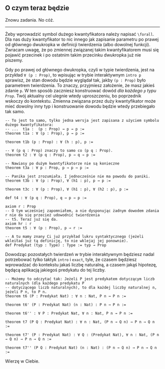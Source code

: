 ## O czym teraz będzie

Znowu zadania. No cóż.

<hr>

Żeby wprowadzić symbol dużego kwantyfikatora należy napisać `\forall`. Dla nas duży kwantyfikator to
nic innego jak zapisanie parametru po prawej od głównego dwukropka w definicji twierdzenia (albo
dowolnej funkcji). Zwracam uwagę, że po zmiennej związanej takim kwantyfikatorem musi się pojawić
przecinek i po ostatnim takim przecinku dwukropka już nie piszemy.


Gdy po prawej od głównego dwukropka, czyli w typie twierdzenia, jest na przykład `∀ (p : Prop)`, to
wpisując w trybie interaktywnym `intro p` sprawisz, że stan dowodu będzie wyglądał tak, jakby `(p :
Prop)` było parametrem twierdzenia. To znaczy, przyjmiesz założenie, że masz jakieś zdanie `p`. W
ten sposób zaczniesz konstruować dowód *dla każdego `p` typu `Prop`*. Twój aktualny cel ulegnie
wtedy uproszczeniu, bo poprzednik wskoczy do kontekstu. Zmienna związana przez duży kwantyfikator
może mieć dowolny inny typ i konstruowanie dowodu będzie wtedy przebiegało tak samo.

```lean
-- To jest to samo, tylko jedna wersja jest zapisana z użyciem symbolu dużego kwantyfikatora:
-- ...  t1a :  (p : Prop) → p → p :=
theorem t1a : ∀ (p : Prop), p → p :=

theorem t1b (p : Prop) : ∀ (h : p), p :=

-- ∀ (p q : Prop) znaczy to samo co (p q : Prop).
theorem t2 : ∀ (p q : Prop), p → q → p :=

-- Nawiasy po dużym kwantyfikatorze nie są konieczne
theorem t3a : ∀ p : Prop, p → p → p :=

-- Panika jest zrozumiała. I jednocześnie nie ma powodu do paniki.
theorem t3b : ∀ (p : Prop), ∀ (h1 : p), p → p :=

theorem t3c : ∀ (p : Prop), ∀ (h1 : p), ∀ (h2 : p), p :=

def t4 : ∀ (p q : Prop), q → p → p :=

axiom r : Prop
-- O tym wcześniej zapomniałem, a nie dysponując żadnym dowodem zdania r nie da się przecież udowodnić twierdzenia
-- t5. Teraz już się da.
axiom hr : r 
theorem t5 : ∀ (p : Prop), p → r :=

-- A tu mamy znany Ci już przykład lukru syntaktycznego (jeżeli wkleiłaś już tą definicję, to nie wklejaj jej ponownie).
def Predykat (typ : Type) : Type := typ → Prop
```

Dowodząc pozostałych twierdzeń w trybie interaktywnym będziesz nadal potrzebować tylko taktyk
`intro` i `exact`, tyle, że czasem będziesz wprowadzać do kontekstu jakaś liczbę naturalną, a czasem
jakąś hipotezę, będącą aplikacją jakiegoś predykatu do tej liczby.

```lean
-- Możemy to odczytać tak: Jeżeli P jest predykatem dotyczącym liczb naturalnych (dla każdego predykatu P
-- dotyczącego liczb naturalnych), to dla każdej liczby naturalnej n, jeżeli P n, to P n.
theorem t6 (P : Predykat Nat) : ∀ n : Nat, P n → P n :=

theorem t6' (P : Predykat Nat) (n : Nat) : P n → P n :=

theorem t6'' : ∀ P : Predykat Nat, ∀ n : Nat, P n → P n :=

theorem t7 (P Q : Predykat Nat) : ∀ n : Nat, (P n → Q n) → P n → Q n :=

theorem t7' (P : Predykat Nat) : ∀ Q : (Predykat Nat), ∀ n : Nat, (P n → Q n) → P n → Q n :=

theorem t7'' (P Q : Predykat Nat) (n : Nat) : (P n → Q n) → P n → Q n :=
```

Wierzę w Ciebie.
